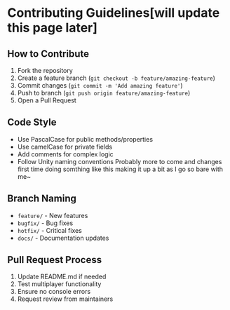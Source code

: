 

# Contributing Guidelines[will update this page later]

## How to Contribute
1. Fork the repository
2. Create a feature branch (`git checkout -b feature/amazing-feature`)
3. Commit changes (`git commit -m 'Add amazing feature'`)
4. Push to branch (`git push origin feature/amazing-feature`)
5. Open a Pull Request

## Code Style
- Use PascalCase for public methods/properties
- Use camelCase for private fields
- Add comments for complex logic
- Follow Unity naming conventions
Probably more to come and changes first time doing somthing like this making it up a bit as I go so bare with me~

## Branch Naming
- `feature/` - New features
- `bugfix/` - Bug fixes
- `hotfix/` - Critical fixes
- `docs/` - Documentation updates

## Pull Request Process
1. Update README.md if needed
2. Test multiplayer functionality
3. Ensure no console errors
4. Request review from maintainers
